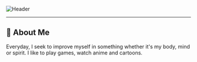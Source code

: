 ![Header](https://i.postimg.cc/pTX7c1Ws/github-header-image-2.png)

-------------------------------------------------------------------------------------------------------------------------------------------------------------------------

## 🚀 About Me

Everyday, I seek to improve myself in something whether it's my body, mind or spirit. I like to play games, watch anime and cartoons.







